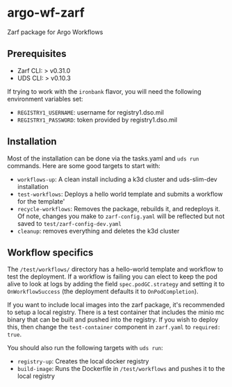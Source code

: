# argo-wf-zarf
Zarf package for Argo Workflows

## Prerequisites
* Zarf CLI: > v0.31.0
* UDS CLI: > v0.10.3

If trying to work with the `ironbank` flavor, you will need the following environment variables set:
* `REGISTRY1_USERNAME`: username for registry1.dso.mil
* `REGISTRY1_PASSWORD`: token provided by registry1.dso.mil

## Installation
Most of the installation can be done via the tasks.yaml and `uds run` commands.  Here are some good targets to start with:
* `workflows-up`: A clean install including a k3d cluster and uds-slim-dev installation
* `test-workflows`: Deploys a hello world template and submits a workflow for the template'
* `recycle-workflows`: Removes the package, rebuilds it, and redeploys it.  Of note, changes you make to `zarf-config.yaml` will be reflected but not saved to `test/zarf-config-dev.yaml`
* `cleanup`: removes everything and deletes the k3d cluster

## Workflow specifics
The `/test/workflows/` directory has a hello-world template and workflow to test the deployment.  If a workflow is failing you can elect to keep the pod alive to look at logs by adding the field `spec.podGC.strategy` and setting it to `OnWorkflowSuccess` (the deployment defaults it to `OnPodCompletion`).

If you want to include local images into the zarf package, it's recommended to setup a local registry.  There is a test container that includes the minio mc binary that can be built and pushed into the registry.  If you wish to deploy this, then change the `test-container` component in `zarf.yaml` to `required: true`.

You should also run the following targets with `uds run`:
* `registry-up`: Creates the local docker registry
* `build-image`: Runs the Dockerfile in `/test/workflows` and pushes it to the local registry
